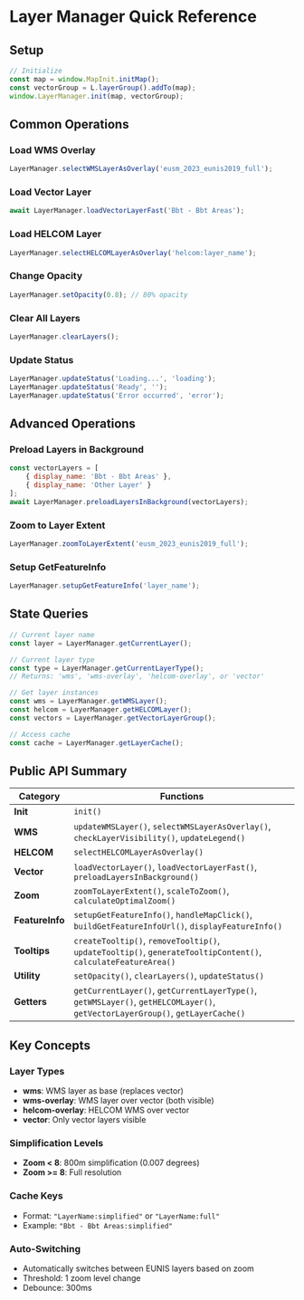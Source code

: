 # Layer Manager Quick Reference

## Setup

```javascript
// Initialize
const map = window.MapInit.initMap();
const vectorGroup = L.layerGroup().addTo(map);
window.LayerManager.init(map, vectorGroup);
```

## Common Operations

### Load WMS Overlay
```javascript
LayerManager.selectWMSLayerAsOverlay('eusm_2023_eunis2019_full');
```

### Load Vector Layer
```javascript
await LayerManager.loadVectorLayerFast('Bbt - Bbt Areas');
```

### Load HELCOM Layer
```javascript
LayerManager.selectHELCOMLayerAsOverlay('helcom:layer_name');
```

### Change Opacity
```javascript
LayerManager.setOpacity(0.8); // 80% opacity
```

### Clear All Layers
```javascript
LayerManager.clearLayers();
```

### Update Status
```javascript
LayerManager.updateStatus('Loading...', 'loading');
LayerManager.updateStatus('Ready', '');
LayerManager.updateStatus('Error occurred', 'error');
```

## Advanced Operations

### Preload Layers in Background
```javascript
const vectorLayers = [
    { display_name: 'Bbt - Bbt Areas' },
    { display_name: 'Other Layer' }
];
await LayerManager.preloadLayersInBackground(vectorLayers);
```

### Zoom to Layer Extent
```javascript
LayerManager.zoomToLayerExtent('eusm_2023_eunis2019_full');
```

### Setup GetFeatureInfo
```javascript
LayerManager.setupGetFeatureInfo('layer_name');
```

## State Queries

```javascript
// Current layer name
const layer = LayerManager.getCurrentLayer();

// Current layer type
const type = LayerManager.getCurrentLayerType();
// Returns: 'wms', 'wms-overlay', 'helcom-overlay', or 'vector'

// Get layer instances
const wms = LayerManager.getWMSLayer();
const helcom = LayerManager.getHELCOMLayer();
const vectors = LayerManager.getVectorLayerGroup();

// Access cache
const cache = LayerManager.getLayerCache();
```

## Public API Summary

| Category | Functions |
|----------|-----------|
| **Init** | `init()` |
| **WMS** | `updateWMSLayer()`, `selectWMSLayerAsOverlay()`, `checkLayerVisibility()`, `updateLegend()` |
| **HELCOM** | `selectHELCOMLayerAsOverlay()` |
| **Vector** | `loadVectorLayer()`, `loadVectorLayerFast()`, `preloadLayersInBackground()` |
| **Zoom** | `zoomToLayerExtent()`, `scaleToZoom()`, `calculateOptimalZoom()` |
| **FeatureInfo** | `setupGetFeatureInfo()`, `handleMapClick()`, `buildGetFeatureInfoUrl()`, `displayFeatureInfo()` |
| **Tooltips** | `createTooltip()`, `removeTooltip()`, `updateTooltip()`, `generateTooltipContent()`, `calculateFeatureArea()` |
| **Utility** | `setOpacity()`, `clearLayers()`, `updateStatus()` |
| **Getters** | `getCurrentLayer()`, `getCurrentLayerType()`, `getWMSLayer()`, `getHELCOMLayer()`, `getVectorLayerGroup()`, `getLayerCache()` |

## Key Concepts

### Layer Types
- **wms**: WMS layer as base (replaces vector)
- **wms-overlay**: WMS layer over vector (both visible)
- **helcom-overlay**: HELCOM WMS over vector
- **vector**: Only vector layers visible

### Simplification Levels
- **Zoom < 8**: 800m simplification (0.007 degrees)
- **Zoom >= 8**: Full resolution

### Cache Keys
- Format: `"LayerName:simplified"` or `"LayerName:full"`
- Example: `"Bbt - Bbt Areas:simplified"`

### Auto-Switching
- Automatically switches between EUNIS layers based on zoom
- Threshold: 1 zoom level change
- Debounce: 300ms

